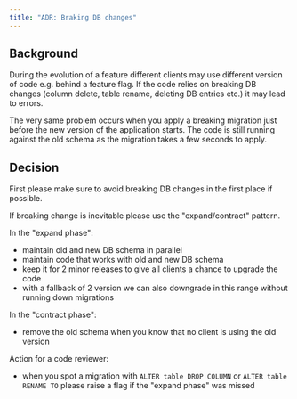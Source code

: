 ```yaml
---
title: "ADR: Braking DB changes"
---
```


## Background

During the evolution of a feature different clients may use different version of code e.g. behind a feature flag.
If the code relies on breaking DB changes (column delete, table rename, deleting DB entries etc.) it may lead to errors.

The very same problem occurs when you apply a breaking migration just before the new version of the application starts. 
The code is still running against the old schema as the migration takes a few seconds to apply.

## Decision

First please make sure to avoid breaking DB changes in the first place if possible.

If breaking change is inevitable please use the "expand/contract" pattern. 

In the "expand phase":
* maintain old and new DB schema in parallel
* maintain code that works with old and new DB schema
* keep it for 2 minor releases to give all clients a chance to upgrade the code
* with a fallback of 2 version we can also downgrade in this range without running down migrations

In the "contract phase":
* remove the old schema when you know that no client is using the old version

Action for a code reviewer:
* when you spot a migration with `ALTER table DROP COLUMN` or `ALTER table RENAME TO` please raise a flag if the "expand phase" was missed
